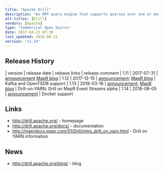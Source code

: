 ```yaml
---
title: "Apache Drill"
description: "An MPP query engine that supports queries over one or more underlying databases or datasets without first defining a schema and with the ability to join data from multiple datastores together.  Supports a range of underlying technologies including HDFS, NAS, HBase, MongoDB, MapR-DB, MapR-FS, Kafka, OpenTSDB, Amazon S3, Azure Blob Storage, Google Cloud Storage, JDBC, Avro, JSON and Parquet.  Pushes queries down to underlying datastores where possible, and supports an in-memory columnar datastore based on a schema free JSON document model for performing cross datastore query operations.  Supports dynamic schema discovery, with support for complex and nested types, including a number of SQL extensions.  Supports standard SQL, UDFs (including Hive UDFs) and comes with JDBC and ODBC drivers, a REST API, plus a shell, web console and C++ API. Designed to be horizontally scalable and to support high throughput and low latency use cases, and can run over YARN.  Supports Kerberos and username/password authentication, plus a full authorisation model. Created by MapR Based on Google's Dremel paper, donated to the Apache Foundation in September 2012, graduating in November 2014, with a 1.0 release in May 2015, and is still under active development"
alt-titles: [Drill]
vendors: [Apache]
type: "Commerical Open Source"
date: 2017-04-21 07:30
last_updated: 2018-08-15
version: "v1.14"
---
```

## Release History

| version | release date | release links | release comment
| 1.11 | 2017-07-31 | [announcement](http://drill.apache.org/blog/2017/07/31/drill-1.11-released/) [MapR blog](https://mapr.com/blog/apache-drill-version-111-on-mapr-release-overview/)
| 1.12 | 2017-12-15 | [announcement](http://drill.apache.org/blog/2017/12/15/drill-1.12-released/); [MapR blog](https://mapr.com/blog/apache-drill-1-12-on-mapr-6-0-release-highlights/) | Kafka and OpenTSDB support
| 1.13 | 2018-03-18 | [announcement](http://drill.apache.org/blog/2018/03/18/drill-1.13-released/); [MapR blog](https://mapr.com/blog/apache-drill-1-13-on-mapr-6-0-1-release-highlights/) | Drill-on-YARN; Drill on MapR Event Streams alpha
| 1.14 | 2018-08-05 | [announcement](http://drill.apache.org/blog/2018/08/05/drill-1.14-released/) | Docker support

## Links

* <http://drill.apache.org/> - homepage
* <http://drill.apache.org/docs/> - documentation
* <http://maprdocs.mapr.com/51/Drill/intro_drill_on_yarn.html> - Drill on YARN information

## News

* <http://drill.apache.org/blog/> - blog